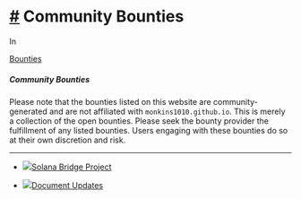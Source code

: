 # [\#](https://monkins1010.github.io/communityfeedback/bounties/\#community-bounties) Community Bounties

In

[Bounties](https://monkins1010.github.io/categories/bounties/)

##### Community Bounties

Please note that the bounties listed on this website are community-generated and are not affiliated with `monkins1010.github.io`. This is merely a collection of the open bounties. Please seek the bounty provider the fulfillment of any listed bounties. Users engaging with these bounties do so at their own discretion and risk.

* * *

- [![](https://monkins1010.github.io/solana-sol-logo.svg)Solana Bridge Project](https://monkins1010.github.io/communityfeedback/bounties/solana/)

- [![](https://monkins1010.github.io/verus-icon-white.svg)Document Updates](https://monkins1010.github.io/communityfeedback/bounties/solana/)